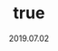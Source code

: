 ---
wip: "True"
id: "26744"
title:
  de: "Vergilbte Smilodonleder-Karte"
  en: "Timeworn Gliderskin Map"
  fr: "Vieille carte en peau de smilodon"
  ja: "古ぼけた地図G11"
  cn: "陈旧的绿飘龙革地图"
  ko: "11등급 오래된 지도"
layout: treasuremap
page_type: guide
categories: "treasuremap"
instanceType: "treasuremap"
date: "2019.07.02"
patchNumber: "5.0"
patchName: "Shadowbringers"
expac: "shb"
image: "/assets/img/content/klassen/Chocobo.webp"
terms:
    - term: "TreasureMaps"
    - term: "Shadowbringers"
sortid: 17
order: 17
plvl: 80
slug: "vergilbte_smilodonleder_karte"
maxpartysize: 1
zones:
  - zonename: "Lakeland"
    fullimage: "/assets/img/TreasureMaps/Vergilbte Smilodonleder-Karte/Seenland/Seenland.webp"
    subimage:
      - "/assets/img/TreasureMaps/Vergilbte Smilodonleder-Karte/Seenland/A.webp"
      - "/assets/img/TreasureMaps/Vergilbte Smilodonleder-Karte/Seenland/B.webp"
      - "/assets/img/TreasureMaps/Vergilbte Smilodonleder-Karte/Seenland/C.webp"
      - "/assets/img/TreasureMaps/Vergilbte Smilodonleder-Karte/Seenland/D.webp"
      - "/assets/img/TreasureMaps/Vergilbte Smilodonleder-Karte/Seenland/E.webp"
      - "/assets/img/TreasureMaps/Vergilbte Smilodonleder-Karte/Seenland/F.webp"
      - "/assets/img/TreasureMaps/Vergilbte Smilodonleder-Karte/Seenland/G.webp"
      - "/assets/img/TreasureMaps/Vergilbte Smilodonleder-Karte/Seenland/H.webp"
  - zonename: "Kholusia"
    fullimage: "/assets/img/TreasureMaps/Vergilbte Smilodonleder-Karte/Kholusia/Kholusia.webp"
    subimage:
      - "/assets/img/TreasureMaps/Vergilbte Smilodonleder-Karte/Kholusia/A.webp"
      - "/assets/img/TreasureMaps/Vergilbte Smilodonleder-Karte/Kholusia/B.webp"
      - "/assets/img/TreasureMaps/Vergilbte Smilodonleder-Karte/Kholusia/C.webp"
      - "/assets/img/TreasureMaps/Vergilbte Smilodonleder-Karte/Kholusia/D.webp"
      - "/assets/img/TreasureMaps/Vergilbte Smilodonleder-Karte/Kholusia/E.webp"
      - "/assets/img/TreasureMaps/Vergilbte Smilodonleder-Karte/Kholusia/F.webp"
      - "/assets/img/TreasureMaps/Vergilbte Smilodonleder-Karte/Kholusia/G.webp"
      - "/assets/img/TreasureMaps/Vergilbte Smilodonleder-Karte/Kholusia/H.webp"
  - zonename: "Amh Araeng"
    fullimage: "/assets/img/TreasureMaps/Vergilbte Smilodonleder-Karte/Amh Araeng/Amh Araeng.webp"
    subimage:
      - "/assets/img/TreasureMaps/Vergilbte Smilodonleder-Karte/Amh Araeng/A.webp"
      - "/assets/img/TreasureMaps/Vergilbte Smilodonleder-Karte/Amh Araeng/B.webp"
      - "/assets/img/TreasureMaps/Vergilbte Smilodonleder-Karte/Amh Araeng/C.webp"
      - "/assets/img/TreasureMaps/Vergilbte Smilodonleder-Karte/Amh Araeng/D.webp"
      - "/assets/img/TreasureMaps/Vergilbte Smilodonleder-Karte/Amh Araeng/E.webp"
      - "/assets/img/TreasureMaps/Vergilbte Smilodonleder-Karte/Amh Araeng/F.webp"
      - "/assets/img/TreasureMaps/Vergilbte Smilodonleder-Karte/Amh Araeng/G.webp"
      - "/assets/img/TreasureMaps/Vergilbte Smilodonleder-Karte/Amh Araeng/H.webp"
  - zonename: "Il Mheg"
    fullimage: "/assets/img/TreasureMaps/Vergilbte Smilodonleder-Karte/Il Mheg/Il Mheg.webp"
    subimage:
      - "/assets/img/TreasureMaps/Vergilbte Smilodonleder-Karte/Il Mheg/A.webp"
      - "/assets/img/TreasureMaps/Vergilbte Smilodonleder-Karte/Il Mheg/B.webp"
      - "/assets/img/TreasureMaps/Vergilbte Smilodonleder-Karte/Il Mheg/C.webp"
      - "/assets/img/TreasureMaps/Vergilbte Smilodonleder-Karte/Il Mheg/D.webp"
      - "/assets/img/TreasureMaps/Vergilbte Smilodonleder-Karte/Il Mheg/E.webp"
      - "/assets/img/TreasureMaps/Vergilbte Smilodonleder-Karte/Il Mheg/F.webp"
      - "/assets/img/TreasureMaps/Vergilbte Smilodonleder-Karte/Il Mheg/G.webp"
      - "/assets/img/TreasureMaps/Vergilbte Smilodonleder-Karte/Il Mheg/H.webp"
  - zonename: "The Rak'tika Greatwood"
    fullimage: "/assets/img/TreasureMaps/Vergilbte Smilodonleder-Karte/Der Große Wald Rak'tika/Der Große Wald Rak'tika.webp"
    subimage:
      - "/assets/img/TreasureMaps/Vergilbte Smilodonleder-Karte/Der Große Wald Rak'tika/A.webp"
      - "/assets/img/TreasureMaps/Vergilbte Smilodonleder-Karte/Der Große Wald Rak'tika/B.webp"
      - "/assets/img/TreasureMaps/Vergilbte Smilodonleder-Karte/Der Große Wald Rak'tika/C.webp"
      - "/assets/img/TreasureMaps/Vergilbte Smilodonleder-Karte/Der Große Wald Rak'tika/D.webp"
      - "/assets/img/TreasureMaps/Vergilbte Smilodonleder-Karte/Der Große Wald Rak'tika/E.webp"
      - "/assets/img/TreasureMaps/Vergilbte Smilodonleder-Karte/Der Große Wald Rak'tika/F.webp"
      - "/assets/img/TreasureMaps/Vergilbte Smilodonleder-Karte/Der Große Wald Rak'tika/G.webp"
      - "/assets/img/TreasureMaps/Vergilbte Smilodonleder-Karte/Der Große Wald Rak'tika/H.webp"
  - zonename: "The Tempest"
    fullimage: "/assets/img/TreasureMaps/Vergilbte Smilodonleder-Karte/Tempest/Tempest.webp"
    subimage:
      - "/assets/img/TreasureMaps/Vergilbte Smilodonleder-Karte/Tempest/A.webp"
      - "/assets/img/TreasureMaps/Vergilbte Smilodonleder-Karte/Tempest/B.webp"
      - "/assets/img/TreasureMaps/Vergilbte Smilodonleder-Karte/Tempest/C.webp"
      - "/assets/img/TreasureMaps/Vergilbte Smilodonleder-Karte/Tempest/D.webp"
      - "/assets/img/TreasureMaps/Vergilbte Smilodonleder-Karte/Tempest/E.webp"
      - "/assets/img/TreasureMaps/Vergilbte Smilodonleder-Karte/Tempest/F.webp"
      - "/assets/img/TreasureMaps/Vergilbte Smilodonleder-Karte/Tempest/G.webp"
      - "/assets/img/TreasureMaps/Vergilbte Smilodonleder-Karte/Tempest/H.webp"
---